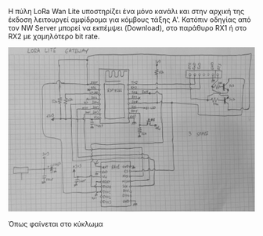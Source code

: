 Η πύλη LoRa Wan Lite υποστηρίζει ένα μόνο κανάλι και στην αρχική της έκδοση λειτουργεί αμφίδρομα για κόμβους τάξης Α'. Κατόπιν οδηγίας από τον NW Server μπορεί να εκπέμψει (Download), στο παράθυρο RX1 ή στο RX2 με χαμηλότερο bit rate.
<p align="center"><img src="schematic.jpg" width="800"></p>
Όπως φαίνεται στο κύκλωμα

